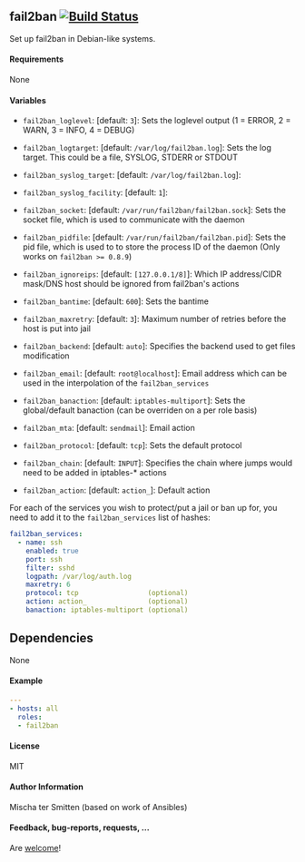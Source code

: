 ## fail2ban [![Build Status](https://travis-ci.org/Oefenweb/ansible-fail2ban.svg?branch=master)](https://travis-ci.org/Oefenweb/ansible-fail2ban)

Set up fail2ban in Debian-like systems.

#### Requirements

None

#### Variables

- `fail2ban_loglevel`: [default: `3`]: Sets the loglevel output (1 = ERROR, 2 = WARN, 3 = INFO, 4 = DEBUG)
- `fail2ban_logtarget`: [default: `/var/log/fail2ban.log`]: Sets the log target. This could be a file, SYSLOG, STDERR or STDOUT
- `fail2ban_syslog_target`: [default: `/var/log/fail2ban.log`]:
- `fail2ban_syslog_facility`: [default: `1`]:
- `fail2ban_socket`: [default: `/var/run/fail2ban/fail2ban.sock`]: Sets the socket file, which is used to communicate with the daemon
- `fail2ban_pidfile`: [default: `/var/run/fail2ban/fail2ban.pid`]: Sets the pid file, which is used to to store the process ID of the daemon (Only works on `fail2ban >= 0.8.9`)

- `fail2ban_ignoreips`: [default: `[127.0.0.1/8]`]: Which IP address/CIDR mask/DNS host should be ignored from fail2ban's actions
- `fail2ban_bantime`: [default: `600`]: Sets the bantime
- `fail2ban_maxretry`: [default: `3`]: Maximum number of retries before the host is put into jail
- `fail2ban_backend`: [default: `auto`]: Specifies the backend used to get files modification
- `fail2ban_email`: [default: `root@localhost`]: Email address which can be used in the interpolation of the `fail2ban_services`
- `fail2ban_banaction`: [default: `iptables-multiport`]: Sets the global/default banaction (can be overriden on a per role basis)
- `fail2ban_mta`: [default: `sendmail`]: Email action
- `fail2ban_protocol`: [default: `tcp`]: Sets the default protocol
- `fail2ban_chain`: [default: `INPUT`]: Specifies the chain where jumps would need to be added in iptables-* actions
- `fail2ban_action`: [default: `action_`]: Default action

For each of the services you wish to protect/put a jail or ban up for, you need to add it to the `fail2ban_services` list of hashes:

```yaml
fail2ban_services:
  - name: ssh
    enabled: true
    port: ssh
    filter: sshd
    logpath: /var/log/auth.log
    maxretry: 6
    protocol: tcp                 (optional)
    action: action_               (optional)
    banaction: iptables-multiport (optional)
```

## Dependencies

None

#### Example

```yaml
---
- hosts: all
  roles:
  - fail2ban
```

#### License

MIT

#### Author Information

Mischa ter Smitten (based on work of Ansibles)

#### Feedback, bug-reports, requests, ...

Are [welcome](https://github.com/Oefenweb/ansible-fail2ban/issues)!
